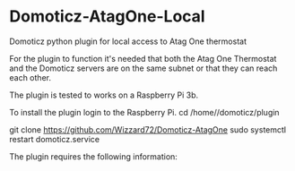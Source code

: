 # Domoticz-AtagOne-Local
Domoticz python plugin for local access to Atag One thermostat

For the plugin to function it's needed that both the Atag One Thermostat and the Domoticz servers are on the same subnet or that they can reach each other.

The plugin is tested to works on a Raspberry Pi 3b.

To install the plugin login to the Raspberry Pi.
  cd /home/<username>/domoticz/plugin
  
  git clone https://github.com/Wizzard72/Domoticz-AtagOne
  sudo systemctl restart domoticz.service

The plugin requires the following information:
  

